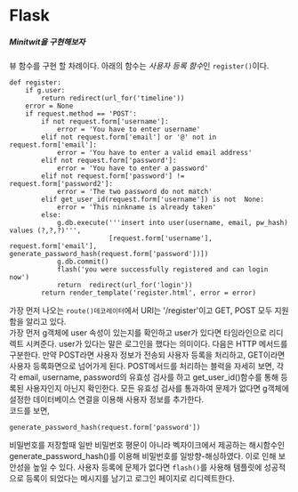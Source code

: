 Flask
======
##### Minitwit을 구현해보자
뷰 함수를 구현 할 차례이다. 아래의 함수는 *사용자 등록 함수*인 `register()`이다. 
```
def register:
    if g.user:
        return redirect(url_for('timeline'))
    error = None
    if request.method == 'POST':
        if not request.form['username']:
            error = 'You have to enter username'
        elif not request.form['email'] or '@' not in request.form['email']:
            error = 'You have to enter a valid email address'
        elif not request.form['password']:
            error = 'You have to enter a password'
        elif not request.form['password'] != request.form['password2']:
            error = 'The two password do not match'
        elif get_user_id(request.form['username']) is not  None:
            error = 'This ninkname is already taken'
        else:
            g.db.execute('''insert into user(username, email, pw_hash)  values (?,?,?)''',
                         [request.form['username'], request.form['email'], generate_password_hash(request.form['password'])])
            g.db.commit()
            flash('you were successfully registered and can login now')
            return  redirect(url_for('login'))
        return render_template('register.html', error = error)
```
가장 먼저 나오는 `route()데코레이터`에서 URI는 '/register'이고 GET, POST 모두 지원함을 알리고 있다.  
가장 먼저 g객체에 user 속성이 있는지를 확인하고 user가 있다면 타임라인으로 리디렉트 시켜준다. user가 있다는 말은 로그인을 했다는 의미이다. 다음은 HTTP 메서드를 구분한다. 만약 POST라면 사용자 정보가 전송되 사용자 등록을 처리하고, GET이라면 사용자 등록화면으로 넘어가게 된다. POST메서드를 처리하는 블럭을 자세히 보면, 각각 email, username, password의 유효성 검사를 하고 get_user_id()함수를 통해 등록된 사용자인지 아닌지 확인한다. 모든 유효성 검사를 통과하여 문제가 없다면 g객체에 설정한 데이터베이스 연결을 이용해 사용자 정보를 추가한다.  
코드를 보면, 
```
generate_password_hash(request.form['password'])
```
비밀번호를 저장할때 일반 비밀번호 평문이 아니라 벡자이크에서 제공하는 해시함수인 generate_password_hash()를 이용해 비밀번호를 일방향-해싱하였다. 이로 인해 보안성을 높일 수 있다. 사용자 등록에 문제가 없다면 `flash()`를 사용해 템플릿에 성공적으로 등록이 되었다는 메시지를 남기고 로그인 페이지로 리디렉트한다.   
